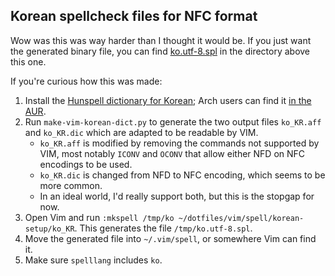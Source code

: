## Korean spellcheck files for NFC format

Wow was this was way harder than I thought it would be.
If you just want the generated binary file, you can find
[ko.utf-8.spl](../ko.utf-8.spl) in the directory above this one.

If you're curious how this was made:

1. Install the [Hunspell dictionary for Korean](https://github.com/spellcheck-ko/hunspell-dict-ko);
   Arch users can find it [in the AUR](https://aur.archlinux.org/packages/hunspell-ko).
2. Run `make-vim-korean-dict.py` to generate the two output files `ko_KR.aff`
   and `ko_KR.dic` which are adapted to be readable by VIM.
   - `ko_KR.aff` is modified by removing the commands not supported by VIM, most
     notably `ICONV` and `OCONV` that allow either NFD on NFC encodings to be
     used.
   - `ko_KR.dic` is changed from NFD to NFC encoding, which seems to be more
     common.
   - In an ideal world, I'd really support both, but this is the stopgap for
     now.
3. Open Vim and run `:mkspell /tmp/ko ~/dotfiles/vim/spell/korean-setup/ko_KR`.
   This generates the file `/tmp/ko.utf-8.spl`.
4. Move the generated file into `~/.vim/spell`, or somewhere Vim can find it.
5. Make sure `spelllang` includes `ko`.
